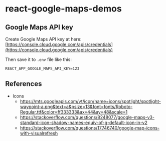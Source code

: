 # react-google-maps-demos

## Google Maps API key

Create Google Maps API key at here: [https://console.cloud.google.com/apis/credentials](https://console.cloud.google.com/apis/credentials)

Then save it to `.env` file like this:

```
REACT_APP_GOOGLE_MAPS_API_KEY=123
```

## References

- Icons
  - https://mts.googleapis.com/vt/icon/name=icons/spotlight/spotlight-waypoint-a.png&text=a&psize=13&font=fonts/Roboto-Regular.ttf&color=ff333333&ax=44&ay=48&scale=1
  - https://stackoverflow.com/questions/8248077/google-maps-v3-standard-icon-shadow-names-equiv-of-g-default-icon-in-v2
  - https://stackoverflow.com/questions/17746740/google-map-icons-with-visualrefresh


